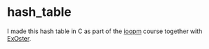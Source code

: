 
# hash_table
I made this hash table in C as part of the [ioopm](https://github.com/IOOPM-UU/) course together with [ExOster](https://github.com/ExOster/).
